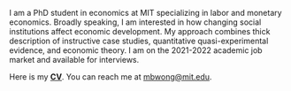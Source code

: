 I am a PhD student in economics at MIT specializing in labor and monetary economics. Broadly speaking, I am interested in how changing social institutions affect economic development. My approach combines thick description of instructive case studies, quantitative quasi-experimental evidence, and economic theory. I am on the 2021-2022 academic job market and available for interviews. 

Here is my __[CV](http://economics.mit.edu/grad/mbwong/cv)__. You can reach me at [mbwong@mit.edu](mbwong@mit.edu). 
